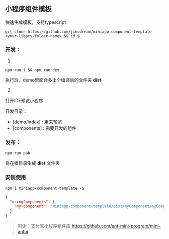 ## 小程序组件模板
快速生成模板，支持typescript

```
git clone https://github.com/jincdream/miniapp-component-template <your-libary-folder-name> && cd $_
```

### 开发：
1.
```
npm run i && npm run dev
```

执行后，demo里面会多出个编译后的文件夹 **dist**

2.
打开IDE预览小程序

开发目录：
- [demo/index] : 用来预览
- [components] : 需要开发的组件

### 发布：
```
npm run pub
```
将在根目录生成 **dist** 文件夹


### 安装使用

```
npm i miniapp-component-template -S
```

```json
{
  "usingComponents": {
    "my-component": "miniapp-component-template/dist/myComponent/myComponent"
  }
}
```

> 鸣谢：支付宝小程序组件库
> https://github.com/ant-mini-program/mini-antui